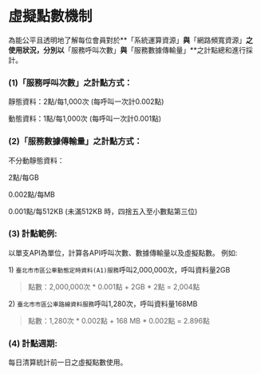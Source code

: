 # 虛擬點數機制

為能公平且透明地了解每位會員對於**「系統運算資源」**與**「網路頻寬資源」**之使用狀況，分別以**「服務呼叫次數」**與**「服務數據傳輸量」**之計點總和進行採計。

### **\(1\)「服務呼叫次數」之計點方式：**

靜態資料：2點/每1,000次 \(每呼叫一次計0.002點\)

動態資料：1點/每1,000次 \(每呼叫一次計0.001點\)

### **\(2\)「服務數據傳輸量」之計點方式：**

不分動靜態資料：

2點/每GB

0.002點/每MB

0.001點/每512KB \(未滿512KB 時，四捨五入至小數點第三位\)

### **\(3\) 計點範例:**

以單支API為單位，計算各API呼叫次數、數據傳輸量以及虛擬點數。 例如:

1\) `臺北市市區公車動態定時資料(A1)服務`呼叫2,000,000次，呼叫資料量2GB

> 點數：2,000,000次 \* 0.001點 + 2GB \* 2點 = 2,004點

2\) `臺北市市區公車路線資料服務`呼叫1,280次，呼叫資料量168MB

> 點數：1,280次 \* 0.002點 + 168 MB \* 0.002點 = 2.896點

### **\(4\) 計點週期:**

每日清算統計前一日之虛擬點數使用。

